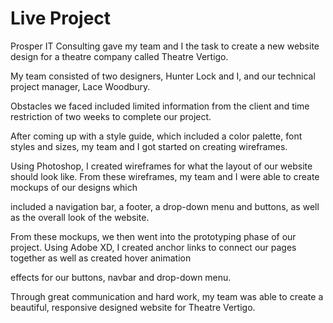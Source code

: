 # Live Project

Prosper IT Consulting gave my team and I the task to create a new website design for a theatre company called Theatre Vertigo. 

My team consisted of two designers, Hunter Lock and  I, and our technical project manager, Lace Woodbury. 

Obstacles we faced included limited information from the client and time restriction of two weeks to complete our project. 

After coming up with a style guide, which included a color palette, font styles and sizes, my team and I got started on creating wireframes.

Using Photoshop, I created wireframes for what the layout of our website should look like. From these wireframes, my team and I were able to create mockups of our designs which 

included a navigation bar, a footer, a drop-down menu and buttons, as well as the overall look of the website. 

From these mockups, we then went into the prototyping phase of our project. Using Adobe XD, I created anchor links to connect our pages together as well as created hover animation 

effects for our buttons, navbar and drop-down menu. 

Through great communication and hard work, my team was able to create a beautiful, responsive designed website for Theatre Vertigo. 
